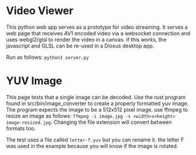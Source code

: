 # Video Viewer
This python web app serves as a prototype for video streaming. It serves a web page that receives AV1 encoded video via a websocket connection and uses webgl2/glsl to render the video in a canvas. if this works, the javascript and GLSL can be re-used in a Dioxus desktop app.

Run as follows: `python3 server.py`

# YUV Image
This page tests that a single image can be decoded. Use the rust program found in src/bin/image_converter to create a properly formatted yuv image. The program expects the image to be a 512x512 pixel image. use ffmpeg to resize an image as follows: `ffmpeg -i image.jpg -s <width>x<height> image-resized.jpg`. Changing the file extension will convert between formats too. 

The test uses a file called `letter-f.yuv` but you can rename it. the letter F was used in the example because you will know if the image is rotated. 